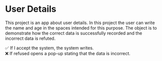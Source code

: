 # User Details
This project is an app about user details. 
In this project the user can write the name and age in the spaces intended for this purpose.
The object is to demonstrate how the correct data is successfully recorded and the incorrect data is refuted.<br>

:white_check_mark: If I accept the system, the system writes. <br>
:x: If refused opens a pop-up stating that the data is incorrect.
